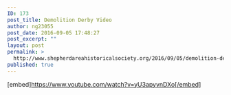 ```yaml
---
ID: 173
post_title: Demolition Derby Video
author: ng23055
post_date: 2016-09-05 17:48:27
post_excerpt: ""
layout: post
permalink: >
  http://www.shepherdareahistoricalsociety.org/2016/09/05/demolition-derby-video/
published: true
---
```

[embed]https://www.youtube.com/watch?v=yU3apyvnDXo[/embed]